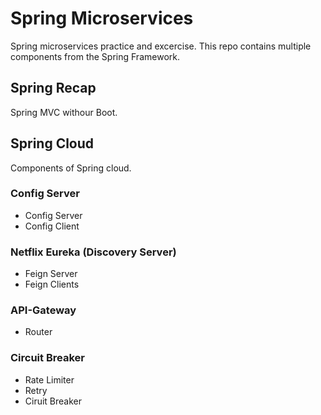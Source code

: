 # Spring Microservices

Spring microservices practice and excercise. This repo contains multiple components from the Spring Framework.

## Spring Recap

Spring MVC withour Boot.

## Spring Cloud

Components of Spring cloud.

### Config Server

- Config Server
- Config Client

### Netflix Eureka (Discovery Server)

- Feign Server
- Feign Clients

### API-Gateway

- Router

### Circuit Breaker
<!-- Details -->
- Rate Limiter
- Retry
- Ciruit Breaker
